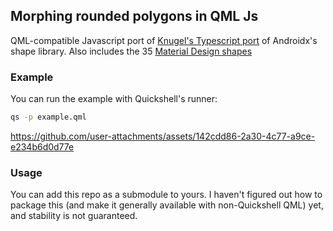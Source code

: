 ## Morphing rounded polygons in QML Js

QML-compatible Javascript port of [Knugel's Typescript port](https://github.com/Knugel/rounded-polygon-ts) of Androidx's shape library. Also includes the 35 [Material Design shapes](https://m3.material.io/styles/shape/overview-principles#579dd4ba-39f3-4e60-bd9b-1d97ed6ef1bf)

### Example

You can run the example with Quickshell's runner:

```sh
qs -p example.qml
```

https://github.com/user-attachments/assets/142cdd86-2a30-4c77-a9ce-e234b6d0d77e

### Usage

You can add this repo as a submodule to yours. I haven't figured out how to package this (and make it generally available with non-Quickshell QML) yet, and stability is not guaranteed.
